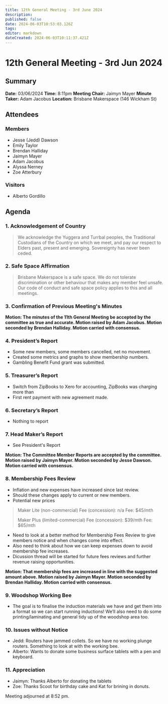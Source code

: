 ```yaml
---
title: 12th General Meeting - 3rd June 2024
description: 
published: false
date: 2024-06-03T10:53:03.126Z
tags: 
editor: markdown
dateCreated: 2024-06-03T10:11:37.421Z
---
```


# 12th General Meeting - 3rd Jun 2024
## Summary
**Date:** 03/06/2024 
**Time:** 8:11pm
**Meeting Chair:** Jaimyn Mayer
**Minute Taker:** Adam Jacobus
**Location:** Brisbane Makerspace (146 Wickham St)

## Attendees
### Members

- Jesse (Jedd) Dawson
- Emily Taylor
- Brendan Halliday
- Jaimyn Mayer
- Adam Jacobus
- Alyssa Nerney
- Zoe Atterbury

### Visitors

- Alberto Gordillo

## Agenda

### 1. Acknowledgement of Country

> We acknowledge the Yuggera and Turrbal peoples, the Traditional Custodians of the Country on which we meet, and pay our respect to Elders past, present and emerging. Sovereignty has never been ceded.

### 2. Safe Space Affirmation

> Brisbane Makerspace is a safe space. We do not tolerate discrimination or other behaviour that makes any member feel unsafe. Our code of conduct and safe space policy applies to this and all meetings.

### 3. Confirmation of Previous Meeting's Minutes

**Motion: The minutes of the 11th General Meeting be accepted by the committee as true and accurate. Motion raised by Adam Jacobus. Motion seconded by Brendan Halliday. Motion carried with consensus.**

### 4. President’s Report

- Some new members, some members cancelled, net no movement.
- Created some metrics and graphs to show membership numbers.
- Gambling Benefit Fund grant was submitted.

### 5. Treasurer’s Report

- Switch from ZipBooks to Xero for accounting, ZipBooks was charging more than
- First rent payment with new agreement made.

### 6. Secretary’s Report

- Nothing to report

### 7. Head Maker’s Report

- See President's Report

**Motion: The Committee Member Reports are accepted by the committee. Motion raised by Jaimyn Mayer. Motion seconded by Jesse Dawson. Motion carried with consensus.**

### 8. Membership Fees Review

- Inflation and new expenses have increased since last review.
- Should these changes apply to current or new members.
- Potential new prices

> Maker Lite (non-commercial)
> Fee (concession): n/a
> Fee: $45/mth
> 
> Maker Plus (limited-commercial)
> Fee (concession): $39/mth
> Fee: $65/mth

- Need to look at a better method for Membership Fees Review to give members notice and when changes come into effect.
- Also need to think about how we can keep expenses down to avoid membership fee increases.
- Dicussion thread will be started for future fees reviews and further revenue raising opportunities.

**Motion: That membership fees are increased in line with the suggested amount above. Motion raised by Jaimyn Mayer. Motion seconded by Brendan Halliday. Motion carried with consensus.**

### 9. Woodshop Working Bee

- The goal is to finalise the induction materials we have and get them into a format so we can start running inductions! We’ll also need to do some printing/laminating and general tidy up of the woodshop area too.

### 10. Issues without Notice

- Jedd: Routers have jammed collets. So we have no working plunge routers. Something to look at with the working bee.
- Alberto: Wants to donate some business surface tablets with a pen and keyboard.

### 11. Appreciation 

- Jaimyn: Thanks Alberto for donating the tablets
- Zoe: Thanks Scoot for birthday cake and Kat for brining in donuts.

Meeting adjourned at 8:52 pm.